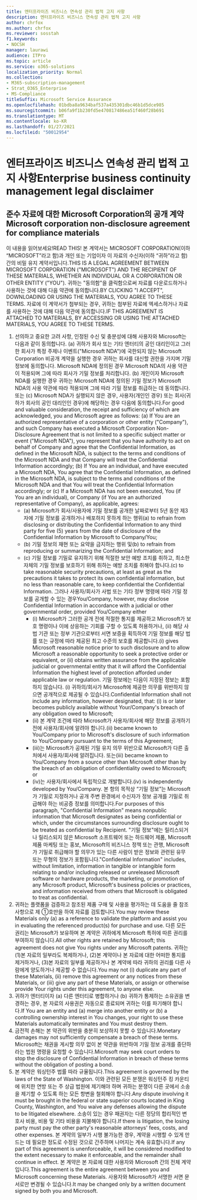 ```yaml
---
title: 엔터프라이즈 비즈니스 연속성 관리 법적 고지 사항
description: 엔터프라이즈 비즈니스 연속성 관리 법적 고지 사항
author: chrfox
ms.author: chrfox
ms.reviewer: sosstah
f1.keywords:
- NOCSH
manager: laurawi
audience: ITPro
ms.topic: article
ms.service: o365-solutions
localization_priority: Normal
ms.collection:
- M365-subscription-management
- Strat_O365_Enterprise
- MS-Compliance
titleSuffix: Microsoft Service Assurance
ms.openlocfilehash: 01bdba8a9634baf537a435301dbc46b1d5dce985
ms.sourcegitcommit: b06fa9f1b230fd5e470817486ea51f460f28b691
ms.translationtype: MT
ms.contentlocale: ko-KR
ms.lasthandoff: 01/27/2021
ms.locfileid: "50012954"
---
```

# <a name="enterprise-business-continuity-management-legal-disclaimer"></a><span data-ttu-id="6953a-103">엔터프라이즈 비즈니스 연속성 관리 법적 고지 사항</span><span class="sxs-lookup"><span data-stu-id="6953a-103">Enterprise business continuity management legal disclaimer</span></span>

## <a name="microsoft-corporation-non-disclosure-agreement-for-compliance-materials"></a><span data-ttu-id="6953a-104">준수 자료에 대한 Microsoft Corporation의 공개 계약</span><span class="sxs-lookup"><span data-stu-id="6953a-104">Microsoft corporation non-disclosure agreement for compliance materials</span></span>

<span data-ttu-id="6953a-105">이 내용을 읽어보세요!</span><span class="sxs-lookup"><span data-stu-id="6953a-105">READ THIS!</span></span> <span data-ttu-id="6953a-106">본 계약서는 MICROSOFT CORPORATION(이하 “MICROSOFT”라고 함)과 개인 또는 기업이자 이 자료의 수신자(이하 “귀하”라고 함) 간의 비밀 유지 계약서입니다.</span><span class="sxs-lookup"><span data-stu-id="6953a-106">THIS IS A LEGAL AGREEMENT BETWEEN MICROSOFT CORPORATION ("MICROSOFT") AND THE RECIPIENT OF THESE MATERIALS, WHETHER AN INDIVIDUAL OR A CORPORATION OR OTHER ENTITY ("YOU").</span></span> <span data-ttu-id="6953a-107">귀하는 "동의함"을 클릭함으로써 자료를 다운로드하거나 사용하는 것에 대해 다음 약관에 동의합니다.</span><span class="sxs-lookup"><span data-stu-id="6953a-107">BY CLICKING "I ACCEPT", DOWNLOADING OR USING THE MATERIALS, YOU AGREE TO THESE TERMS.</span></span> <span data-ttu-id="6953a-108">자료에 이 계약서가 첨부되는 경우, 귀하는 첨부된 자료에 엑세스하거나 자료를 사용하는 것에 대해 다음 약관에 동의합니다.</span><span class="sxs-lookup"><span data-stu-id="6953a-108">IF THIS AGREEMENT IS ATTACHED TO MATERIALS, BY ACCESSING OR USING THE ATTACHED MATERIALS, YOU AGREE TO THESE TERMS.</span></span>

1. <span data-ttu-id="6953a-109">선의하고 중요한 고려 사항, 인정된 수신 및 충분성에 대해 사용자와 Microsoft는 다음과 같이 동의합니다. (a) 귀하가 회사 또는 기타 엔터티의 공인 대리인이고 그러한 회사가 특정 주제나 이벤트("Microsoft NDA")에 국한되지 않는 Microsoft Corporation 비공개 계약을 실행한 경우 귀하는 회사를 대신할 권한을 가지며 기밀 정보에 동의합니다. Microsoft NDA에 정의된 경우 Microsoft NDA의 사용 약관이 적용되며 그에 따라 회사가 기밀 정보를 처리합니다. (b) 개인이자 Microsoft NDA를 실행한 경우 귀하는 Microsoft NDA에 정의된 기밀 정보가 Microsoft NDA의 사용 약관에 따라 적용되며 그에 따라 기밀 정보를 취급하는 데 동의합니다. 또는 (c) Microsoft NDA가 실행되지 않은 경우, 사용자(개인인 경우) 또는 회사(귀하가 회사의 공인 대리인인 경우)에 해당하는 경우 다음에 동의합니다.</span><span class="sxs-lookup"><span data-stu-id="6953a-109">For good and valuable consideration, the receipt and sufficiency of which are acknowledged, you and Microsoft agree as follows: (a) If You are an authorized representative of a corporation or other entity ("Company"), and such Company has executed a Microsoft Corporation Non-Disclosure Agreement that is not limited to a specific subject matter or event ("Microsoft NDA"), you represent that you have authority to act on behalf of Company and agree that the Confidential Information, as defined in the Microsoft NDA, is subject to the terms and  conditions of the Microsoft NDA and that Company will treat the Confidential Information accordingly; (b) If You are an individual, and have executed a  Microsoft NDA, You agree that the Confidential Information, as defined in the Microsoft NDA, is subject to the terms and conditions of the Microsoft NDA and  that You will treat the Confidential Information accordingly; or (c) If a Microsoft NDA has not been executed, You (if You are an individual), or Company (if You are an authorized representative of Company), as applicable, agrees:</span></span> 
    - <span data-ttu-id="6953a-110">(a) Microsoft가 회사/사용자에 기밀 정보를 공개한 날짜로부터 5년 동안 제3자에 기밀 정보를 공개하거나 배포하지 못하게 하는 행위</span><span class="sxs-lookup"><span data-stu-id="6953a-110">(a) to refrain from disclosing or distributing the Confidential Information to any third party for five (5) years from the date of disclosure of the Confidential Information by Microsoft to Company/You;</span></span> 
    - <span data-ttu-id="6953a-111">(b) 기밀 정보의 재현 또는 요약을 금지하는 행위 및</span><span class="sxs-lookup"><span data-stu-id="6953a-111">(b) to refrain from reproducing or summarizing the  Confidential Information; and</span></span> 
    - <span data-ttu-id="6953a-112">(c) 기밀 정보를 기밀로 유지하기 위해 적절한 보안 예방 조치를 취하고, 최소한 자체의 기밀 정보를 보호하기 위해 취하는 예방 조치를 취해야 합니다.</span><span class="sxs-lookup"><span data-stu-id="6953a-112">(c) to take reasonable security precautions, at least as great as the precautions it takes to protect its own confidential information, but no less than reasonable care, to keep confidential the Confidential Information.</span></span> <span data-ttu-id="6953a-113">그러나 사용자/회사가 사법 또는 기타 정부 명령에 따라 기밀 정보를 공개할 수 있는 경우</span><span class="sxs-lookup"><span data-stu-id="6953a-113">You/Company, however, may disclose Confidential Information in  accordance with a judicial or other governmental order, provided You/Company either</span></span> 
        - <span data-ttu-id="6953a-114">(i) Microsoft가 그러한 공개 전에 적절한 통지를 제공하고 Microsoft가 보호 명령이나 이에 상응하는 기회를 구할 수 있도록 허용하거나, (ii) 해당 사법 기관 또는 정부 기관으로부터 서면 보증을 획득하여 기밀 정보를 해당 법률 또는 규정에 따라 제공된 최고 수준의 보호를 제공합니다.</span><span class="sxs-lookup"><span data-stu-id="6953a-114">(i) gives Microsoft reasonable notice prior to such disclosure and to allow  Microsoft a reasonable opportunity to seek a protective order or equivalent, or (ii) obtains written assurance from the applicable judicial or governmental entity  that it will afford the Confidential Information the highest level of protection afforded under applicable law or regulation.</span></span> <span data-ttu-id="6953a-115">기밀 정보에는 다음이 지정된 정보는 포함하지 않습니다. (i) 귀하의/회사가 Microsoft에 제공한 의무를 위반하지 않으면 공개적으로 제공될 수 있습니다.</span><span class="sxs-lookup"><span data-stu-id="6953a-115">Confidential Information shall not include any information, however designated, that: (i) is or later becomes publicly available without Your/Company's breach of any obligation owed to  Microsoft;</span></span> 
        - <span data-ttu-id="6953a-116">(ii) 본 계약 조건에 따라 Microsoft가 사용자/회사에 해당 정보를 공개하기 전에 사용자/회사에 알려야 합니다.</span><span class="sxs-lookup"><span data-stu-id="6953a-116">(ii) became known to You/Company prior to Microsoft's disclosure of such information to You/Company pursuant to the terms of this Agreement;</span></span>
        - <span data-ttu-id="6953a-117">(iii)는 Microsoft가 공제된 기밀 유지 의무 위반으로 Microsoft가 다른 출처에서 사용자/회사에 알려집니다. 또는</span><span class="sxs-lookup"><span data-stu-id="6953a-117">(iii) became known to You/Company from a source other than Microsoft other than by the breach of an obligation of confidentiality owed to Microsoft; or</span></span>
        - <span data-ttu-id="6953a-118">(iv)는 사용자/회사에서 독립적으로 개발합니다.</span><span class="sxs-lookup"><span data-stu-id="6953a-118">(iv) is  independently developed by You/Company.</span></span> <span data-ttu-id="6953a-119">본 항의 목적상 “기밀 정보”는 Microsoft가 기밀로 지정하거나 공개 주변 환경에서 수신자가 정보 공개를 기밀로 취급해야 하는 비공증 정보를 의미합니다.</span><span class="sxs-lookup"><span data-stu-id="6953a-119">For purposes of this paragraph, "Confidential Information" means nonpublic information that Microsoft designates as being confidential or which, under the circumstances surrounding disclosure ought to be treated as confidential by Recipient.</span></span> <span data-ttu-id="6953a-120">"기밀 정보"에는 릴리스되거나 릴리스되지 않은 Microsoft 소프트웨어 또는 하드웨어 제품, Microsoft 제품 마케팅 또는 홍보, Microsoft의 비즈니스 정책 또는 관행, Microsoft가 기밀로 취급해야 할 의무가 있는 다른 사람이 받은 정보와 관련된 유무 또는 무형의 정보가 포함됩니다.</span><span class="sxs-lookup"><span data-stu-id="6953a-120">"Confidential Information" includes, without limitation, information in tangible or intangible form relating to and/or including released or unreleased Microsoft software or hardware  products, the marketing, or promotion of any Microsoft product, Microsoft's business policies or practices, and information received from others that Microsoft is obligated to treat as confidential.</span></span>
2. <span data-ttu-id="6953a-121">귀하는 플랫폼을 검증하고 참조된 제품 구매 및 사용을 평가하는 데 도움을 줄 참조 사항으로 제 ①호만을 하여 자료를 검토합니다.</span><span class="sxs-lookup"><span data-stu-id="6953a-121">You may review these Materials only (a) as a reference to validate the platform and assist you in evaluating the referenced product(s) for purchase and use.</span></span> <span data-ttu-id="6953a-122">다른 모든 권리는 Microsoft가 보유하며 본 계약은 귀하에게 Microsoft 특허에 따른 권리를 부여하지 않습니다.</span><span class="sxs-lookup"><span data-stu-id="6953a-122">All other rights are retained by Microsoft; this agreement does not give You rights under any Microsoft patents.</span></span> <span data-ttu-id="6953a-123">귀하는 (1)본 자료의 일부라도 복제하거나, (2)본 계약이나 본 자료에 대한 어떠한 통지를 제거하거나, (3)본 자료의 일부를 제공하거나 본 계약에 따라 귀하의 권리를 다른 사람에게 양도하거나 제공할 수 없습니다.</span><span class="sxs-lookup"><span data-stu-id="6953a-123">You may not (i) duplicate any part of these Materials, (ii) remove this agreement or any notices from these Materials, or (iii) give any part of these Materials, or assign or otherwise provide Your rights under this agreement, to anyone else.</span></span> 
3. <span data-ttu-id="6953a-124">귀하가 엔터티이자 (a) 다른 엔터티로 병합하거나 (b) 귀하가 통제하는 소유권을 변경하는 경우, 본 자료의 사용권은 자동으로 종료되며 귀하는 이를 파기해야 합니다.</span><span class="sxs-lookup"><span data-stu-id="6953a-124">If You are an entity and (a) merge into another entity or (b) a controlling ownership interest in You changes, your right to use these Materials automatically terminates and You must destroy them.</span></span> 
4. <span data-ttu-id="6953a-125">금전적 손해는 본 약관의 위반을 충분히 보상하지 못할 수 있습니다.</span><span class="sxs-lookup"><span data-stu-id="6953a-125">Monetary damages may not sufficiently compensate a breach of these terms.</span></span>  <span data-ttu-id="6953a-126">Microsoft는 채권을 게시할 의무 없이 본 약관을 위반하여 기밀 정보 공개를 중단하라는 법원 명령을 요청할 수 있습니다.</span><span class="sxs-lookup"><span data-stu-id="6953a-126">Microsoft may seek court orders to stop the disclosure of Confidential Information in breach of these terms without the obligation of posting a bond.</span></span>  
5. <span data-ttu-id="6953a-127">본 계약은 워싱턴주 법률 따라 규율됩니다.</span><span class="sxs-lookup"><span data-stu-id="6953a-127">This agreement is governed by the laws of the State of Washington.</span></span> <span data-ttu-id="6953a-128">이와 관련된 모든 분쟁은 워싱턴주 킹 카운티에 위치한 연방 또는 주 상급 법원에 제기해야 하며 귀하는 분쟁이 다른 곳에서 소송을 제기할 수 있도록 하는 모든 항변을 철회해야 합니다.</span><span class="sxs-lookup"><span data-stu-id="6953a-128">Any dispute involving it must be brought in the federal or state superior courts located in King County, Washington, and You waive any defenses allowing the dispute to be litigated elsewhere.</span></span> <span data-ttu-id="6953a-129">소송이 있는 경우 패권자는 다른 정당의 합리적인 변호사 비용, 비용 및 기타 비용을 지불해야 합니다.</span><span class="sxs-lookup"><span data-stu-id="6953a-129">If there is litigation, the losing party must pay the other party's reasonable attorneys' fees, costs, and other expenses.</span></span> <span data-ttu-id="6953a-130">본 계약의 일부가 시행 불가능한 경우, 계약을 시행할 수 있게 만드는 데 필요한 정도로 수정된 것으로 간주하며 나머지는 계속 유효합니다.</span><span class="sxs-lookup"><span data-stu-id="6953a-130">If any part of this agreement is unenforceable, it will be considered modified to the extent necessary to make it enforceable, and the remainder shall continue in effect.</span></span> <span data-ttu-id="6953a-131">본 계약은 본 자료에 대한 사용자와 Microsoft 간의 전체 계약입니다.</span><span class="sxs-lookup"><span data-stu-id="6953a-131">This agreement is the entire agreement between you and Microsoft concerning these Materials.</span></span> <span data-ttu-id="6953a-132">사용자와 Microsoft가 서명한 서면 문서로만 변경될 수 있습니다.</span><span class="sxs-lookup"><span data-stu-id="6953a-132">It may be changed only by a written document signed by both you and Microsoft.</span></span>
